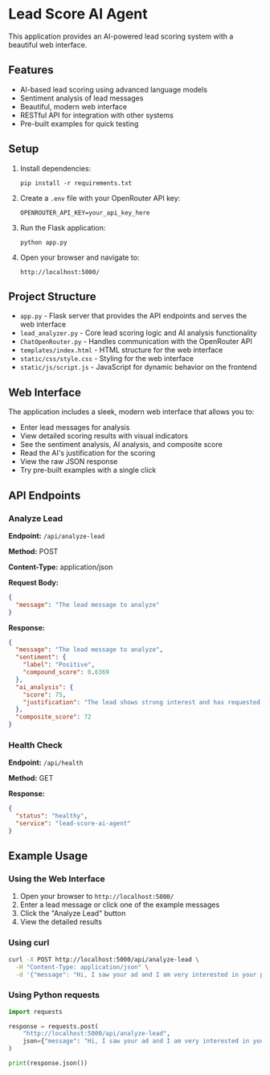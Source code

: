 # Lead Score AI Agent

This application provides an AI-powered lead scoring system with a beautiful web interface.

## Features

- AI-based lead scoring using advanced language models
- Sentiment analysis of lead messages
- Beautiful, modern web interface
- RESTful API for integration with other systems
- Pre-built examples for quick testing

## Setup

1. Install dependencies:
   ```
   pip install -r requirements.txt
   ```

2. Create a `.env` file with your OpenRouter API key:
   ```
   OPENROUTER_API_KEY=your_api_key_here
   ```

3. Run the Flask application:
   ```
   python app.py
   ```

4. Open your browser and navigate to:
   ```
   http://localhost:5000/
   ```

## Project Structure

- `app.py` - Flask server that provides the API endpoints and serves the web interface
- `lead_analyzer.py` - Core lead scoring logic and AI analysis functionality
- `ChatOpenRouter.py` - Handles communication with the OpenRouter API
- `templates/index.html` - HTML structure for the web interface
- `static/css/style.css` - Styling for the web interface
- `static/js/script.js` - JavaScript for dynamic behavior on the frontend

## Web Interface

The application includes a sleek, modern web interface that allows you to:

- Enter lead messages for analysis
- View detailed scoring results with visual indicators
- See the sentiment analysis, AI analysis, and composite score
- Read the AI's justification for the scoring
- View the raw JSON response
- Try pre-built examples with a single click

## API Endpoints

### Analyze Lead

**Endpoint:** `/api/analyze-lead`

**Method:** POST

**Content-Type:** application/json

**Request Body:**
```json
{
  "message": "The lead message to analyze"
}
```

**Response:**
```json
{
  "message": "The lead message to analyze",
  "sentiment": {
    "label": "Positive",
    "compound_score": 0.6369
  },
  "ai_analysis": {
    "score": 75,
    "justification": "The lead shows strong interest and has requested specific information about pricing."
  },
  "composite_score": 72
}
```

### Health Check

**Endpoint:** `/api/health`

**Method:** GET

**Response:**
```json
{
  "status": "healthy",
  "service": "lead-score-ai-agent"
}
```

## Example Usage

### Using the Web Interface

1. Open your browser to `http://localhost:5000/`
2. Enter a lead message or click one of the example messages
3. Click the "Analyze Lead" button
4. View the detailed results

### Using curl

```bash
curl -X POST http://localhost:5000/api/analyze-lead \
  -H "Content-Type: application/json" \
  -d '{"message": "Hi, I saw your ad and I am very interested in your product. Could you please send more details?"}'
```

### Using Python requests

```python
import requests

response = requests.post(
    "http://localhost:5000/api/analyze-lead",
    json={"message": "Hi, I saw your ad and I am very interested in your product. Could you please send more details?"}
)

print(response.json())
``` 